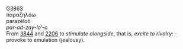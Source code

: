 G3863  
παραζηλόω  
parazēloō  
*par-ad-zay-lo‘-o*  
From [3844](g3844) and [2206](g2206) to *stimulate* *alongside*, that
is, *excite* *to* *rivalry:* - provoke to emulation (jealousy).  
